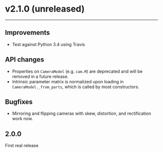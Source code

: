 # v2.1.0 (unreleased)
---------------------

## Improvements

- Test against Python 3.4 using Travis

## API changes

- Properties on `CameraModel` (e.g. `cam.M`) are deprecated and will
  be removed in a future release.
- Intrinsic parameter matrix is normalized upon loading in
  `CameraModel._from_parts`, which is called by most constructors.

## Bugfixes

- Mirroring and flipping cameras with skew, distortion, and
  rectification work now.

2.0.0
-----

First real release
